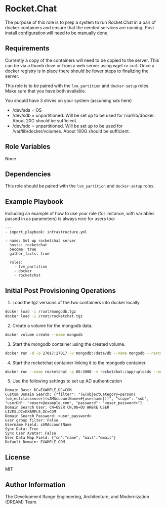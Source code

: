 Rocket.Chat
===========

The purpose of this role is to prep a system to run Rocket.Chat in a pair of docker containers and ensure that the needed services are running. Post install configuration will need to be manually done.

Requirements
------------

Currently a copy of the containers will need to be copied to the server. This can be via a thumb drive or from a web server using wget or curl. Once a docker registry is in place there should be fewer steps to finalizing the server.

This role is to be paired with the `lvm_partition` and `docker-setup` roles. Make sure that you have both available.

You should have 3 drives on your system (assuming sdx here)

* /dev/sda = OS
* /dev/sdb = unpartitioned. Will be set up to be used for /var/lib/docker. About 20G should be sufficient.
* /dev/sdc = unpartitioned. Will be set up to be used for /var/lib/docker/volumes. About 100G should be sufficient.

Role Variables
--------------

None

Dependencies
------------

This role should be paired with the `lvm_partition` and `docker-setup` roles.

Example Playbook
----------------

Including an example of how to use your role (for instance, with variables passed in as parameters) is always nice for users too:

    ---
    - import_playbook: infrastructure.yml

    - name: Set up rocketchat server
      hosts: rocketchat
      become: true
      gather_facts: true

      roles:
        - lvm_partition
        - docker
        - rocketchat

Initial Post Provisioning Operations
------------------------------------

1. Load the tgz versions of the two containers into docker locally.
```bash
docker load -i /root/mongodb.tgz
docker load -i /root/rocketchat.tgz
```
2. Create a volume for the mongodb data.
```bash
docker volume create --name mongodb
```
3. Start the mongodb container using the created volume.
```bash
docker run -d -p 27017:27017 -v mongodb:/data/db --name mongodb --restart always mongodb:latest
```
4. Start the rocketchat container linking it to the mongodb container.
```bash
docker run --name rocketchat -p 80:3000 -v rocketchat:/app/uploads --env ROOT_URL=http://localhost --link mongodb:db -d --restart always rocket.chat
```
5. Use the following settings to set up AD authentication

```
Domain Base: DC=EXAMPLE,DC=COM
Custom Domain Search: {"filter": "(&(objectCategory=person)(objectclass=user)(sAMAccountName=#{username}))", "scope": "sub", "userDN": "<user>@example.com", "password": "<user_password>"}
Domain Search User: CN=USER CN,OU=OU WHERE USER LIVES,DC=EXAMPLE,DC=COM
Domain Search Password: <user_password>
user group filter: False 
Username Field: sAMAccountName 
Sync Data: True 
Sync User Avatar: False 
User Data Map Field: {"cn":"name", "mail":"email"} 
Default Domain: EXAMPLE.COM
```

License
-------

MIT

Author Information
------------------

The Development Range Engineering, Architecture, and Modernization (DREAM) Team.
